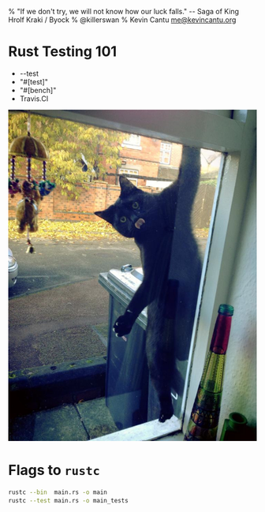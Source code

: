 
% "If we don't try, we will not know how our luck falls." -- Saga of King Hrolf Kraki / Byock
% @killerswan
% Kevin Cantu <me@kevincantu.org>


# Rust Testing 101
* --test
* "#[test]"
* "#[bench]"
* Travis.CI

![window_cat.jpg](static/window_cat.jpg)

# Flags to `rustc`
```sh
rustc --bin  main.rs -o main
rustc --test main.rs -o main_tests
```


